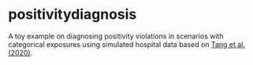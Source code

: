 # positivitydiagnosis

A toy example on diagnosing positivity violations in scenarios with categorical exposures using simulated hospital data based on [Tang et al. (2020)](https://onlinelibrary.wiley.com/doi/full/10.1002/sim.8657).
